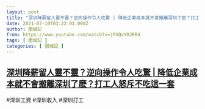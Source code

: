 ```yaml
---
layout: post
title: "深圳降薪留人靈不靈？逆向操作令人吃驚 | 降低企業成本就不會搬離深圳了麽？打工人怒斥不吃這一套"
date: 2021-07-10T03:22:01.000Z
author: 圍城記
from: https://www.youtube.com/watch?v=jFUQvYOJRR4
tags: [ 圍城記 ]
categories: [ 圍城記 ]
---
```

<!--1625887321000-->
[深圳降薪留人靈不靈？逆向操作令人吃驚 | 降低企業成本就不會搬離深圳了麽？打工人怒斥不吃這一套](https://www.youtube.com/watch?v=jFUQvYOJRR4)
------

<div>
#深圳工資 #深圳收入 #深圳打工
</div>
